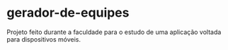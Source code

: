 # gerador-de-equipes
Projeto feito durante a faculdade para o estudo de uma aplicação voltada para dispositivos móveis.
